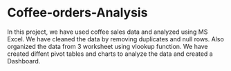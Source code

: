 # Coffee-orders-Analysis
In this project, we have used coffee sales data and analyzed using MS Excel.
We have cleaned the data by removing duplicates and null rows. Also organized the data from 3 worksheet using vlookup function. 
We have created diffent pivot tables and charts to analyze the data and created a Dashboard.

